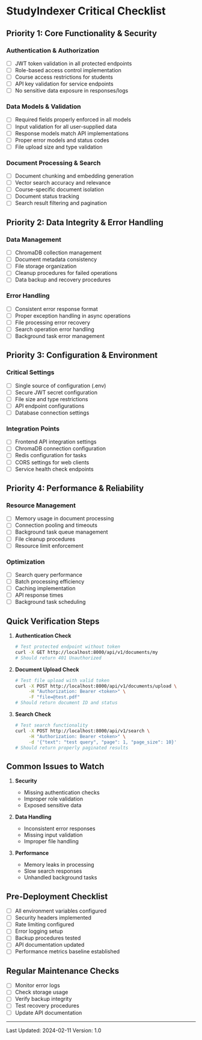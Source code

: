 # StudyIndexer Critical Checklist

## Priority 1: Core Functionality & Security
### Authentication & Authorization
- [ ] JWT token validation in all protected endpoints
- [ ] Role-based access control implementation
- [ ] Course access restrictions for students
- [ ] API key validation for service endpoints
- [ ] No sensitive data exposure in responses/logs

### Data Models & Validation
- [ ] Required fields properly enforced in all models
- [ ] Input validation for all user-supplied data
- [ ] Response models match API implementations
- [ ] Proper error models and status codes
- [ ] File upload size and type validation

### Document Processing & Search
- [ ] Document chunking and embedding generation
- [ ] Vector search accuracy and relevance
- [ ] Course-specific document isolation
- [ ] Document status tracking
- [ ] Search result filtering and pagination

## Priority 2: Data Integrity & Error Handling
### Data Management
- [ ] ChromaDB collection management
- [ ] Document metadata consistency
- [ ] File storage organization
- [ ] Cleanup procedures for failed operations
- [ ] Data backup and recovery procedures

### Error Handling
- [ ] Consistent error response format
- [ ] Proper exception handling in async operations
- [ ] File processing error recovery
- [ ] Search operation error handling
- [ ] Background task error management

## Priority 3: Configuration & Environment
### Critical Settings
- [ ] Single source of configuration (.env)
- [ ] Secure JWT secret configuration
- [ ] File size and type restrictions
- [ ] API endpoint configurations
- [ ] Database connection settings

### Integration Points
- [ ] Frontend API integration settings
- [ ] ChromaDB connection configuration
- [ ] Redis configuration for tasks
- [ ] CORS settings for web clients
- [ ] Service health check endpoints

## Priority 4: Performance & Reliability
### Resource Management
- [ ] Memory usage in document processing
- [ ] Connection pooling and timeouts
- [ ] Background task queue management
- [ ] File cleanup procedures
- [ ] Resource limit enforcement

### Optimization
- [ ] Search query performance
- [ ] Batch processing efficiency
- [ ] Caching implementation
- [ ] API response times
- [ ] Background task scheduling

## Quick Verification Steps
1. **Authentication Check**
   ```bash
   # Test protected endpoint without token
   curl -X GET http://localhost:8000/api/v1/documents/my
   # Should return 401 Unauthorized
   ```

2. **Document Upload Check**
   ```bash
   # Test file upload with valid token
   curl -X POST http://localhost:8000/api/v1/documents/upload \
        -H "Authorization: Bearer <token>" \
        -F "file=@test.pdf"
   # Should return document ID and status
   ```

3. **Search Check**
   ```bash
   # Test search functionality
   curl -X POST http://localhost:8000/api/v1/search \
        -H "Authorization: Bearer <token>" \
        -d '{"text": "test query", "page": 1, "page_size": 10}'
   # Should return properly paginated results
   ```

## Common Issues to Watch
1. **Security**
   - Missing authentication checks
   - Improper role validation
   - Exposed sensitive data

2. **Data Handling**
   - Inconsistent error responses
   - Missing input validation
   - Improper file handling

3. **Performance**
   - Memory leaks in processing
   - Slow search responses
   - Unhandled background tasks

## Pre-Deployment Checklist
- [ ] All environment variables configured
- [ ] Security headers implemented
- [ ] Rate limiting configured
- [ ] Error logging setup
- [ ] Backup procedures tested
- [ ] API documentation updated
- [ ] Performance metrics baseline established

## Regular Maintenance Checks
- [ ] Monitor error logs
- [ ] Check storage usage
- [ ] Verify backup integrity
- [ ] Test recovery procedures
- [ ] Update API documentation

---
Last Updated: 2024-02-11
Version: 1.0 